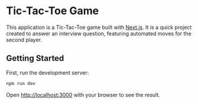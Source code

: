 # Tic-Tac-Toe Game

This application is a Tic-Tac-Toe game built with [Next.js](https://nextjs.org/). It is a quick project created to answer an interview question, featuring automated moves for the second player.

## Getting Started

First, run the development server:

```bash
npm run dev
```

Open [http://localhost:3000](http://localhost:3000) with your browser to see the result.


